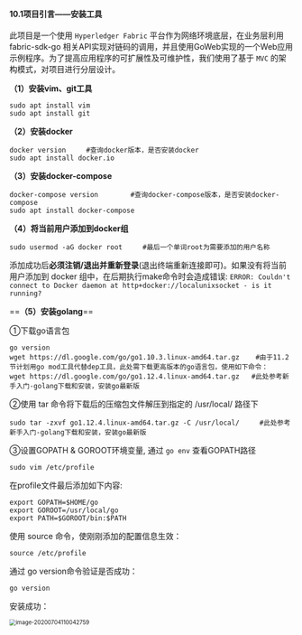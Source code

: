 #### 10.1项目引言——安装工具

此项目是一个使用 `Hyperledger Fabric` 平台作为网络环境底层，在业务层利用 fabric-sdk-go 相关API实现对链码的调用，并且使用GoWeb实现的一个Web应用示例程序。为了提高应用程序的可扩展性及可维护性，我们使用了基于 `MVC` 的架构模式，对项目进行分层设计。

**（1）安装vim、git工具**

```
sudo apt install vim
sudo apt install git
```

**（2）安装docker**

```
docker version     #查询docker版本，是否安装docker
sudo apt install docker.io
```

**（3）安装docker-compose**

```
docker-compose version        #查询docker-compose版本，是否安装docker-compose
sudo apt install docker-compose
```

**（4）将当前用户添加到docker组**

```
sudo usermod -aG docker root     #最后一个单词root为需要添加的用户名称
```

添加成功后**必须注销/退出并重新登录**(退出终端重新连接即可)。如果没有将当前用户添加到 docker 组中，在后期执行make命令时会造成错误: `ERROR: Couldn't connect to Docker daemon at http+docker://localunixsocket - is it running?`

==**（5）安装golang**==

①下载go语言包

```
go version 
wget https://dl.google.com/go/go1.10.3.linux-amd64.tar.gz    #由于11.2节计划用go mod工具代替dep工具，此处需下载更高版本的go语言包，使用如下命令：
wget https://dl.google.com/go/go1.12.4.linux-amd64.tar.gz   #此处参考新手入门-golang下载和安装，安装go最新版
```

②使用 tar 命令将下载后的压缩包文件解压到指定的 /usr/local/ 路径下

```
sudo tar -zxvf go1.12.4.linux-amd64.tar.gz -C /usr/local/     #此处参考新手入门-golang下载和安装，安装go最新版
```

③设置GOPATH & GOROOT环境变量, 通过 `go env` 查看GOPATH路径

```
sudo vim /etc/profile
```

在profile文件最后添加如下内容:

```
export GOPATH=$HOME/go
export GOROOT=/usr/local/go
export PATH=$GOROOT/bin:$PATH
```

使用 source 命令，使刚刚添加的配置信息生效：

```
source /etc/profile
```

通过 go version命令验证是否成功：

```
go version
```

安装成功：

<img src="/Users/wangxin/Library/Application Support/typora-user-images/image-20200704110042759.png" alt="image-20200704110042759" style="zoom:70%;" />